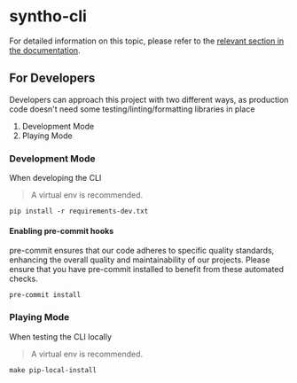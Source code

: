 # syntho-cli

For detailed information on this topic, please refer to the [relevant section in the documentation](https://github.com/syntho-ai/syntho-cli/blob/main/docs/getting-started.md).

## For Developers

Developers can approach this project with two different ways, as production code doesn't need some
testing/linting/formatting libraries in place

1. Development Mode
2. Playing Mode


### Development Mode

When developing the CLI

> A virtual env is recommended.

```
pip install -r requirements-dev.txt
```

#### Enabling pre-commit hooks

pre-commit ensures that our code adheres to specific quality standards, enhancing the overall
quality and maintainability of our projects.
Please ensure that you have pre-commit installed to benefit from these automated checks.

```
pre-commit install
```

### Playing Mode

When testing the CLI locally

> A virtual env is recommended.

```
make pip-local-install
```
